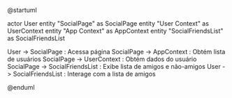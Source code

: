 @startuml

actor User
entity "SocialPage" as SocialPage
entity "User Context" as UserContext
entity "App Context" as AppContext
entity "SocialFriendsList" as SocialFriendsList

User -> SocialPage : Acessa página
SocialPage -> AppContext : Obtém lista de usuários
SocialPage -> UserContext : Obtém dados do usuário
SocialPage -> SocialFriendsList : Exibe lista de amigos e não-amigos
User -> SocialFriendsList : Interage com a lista de amigos

@enduml
